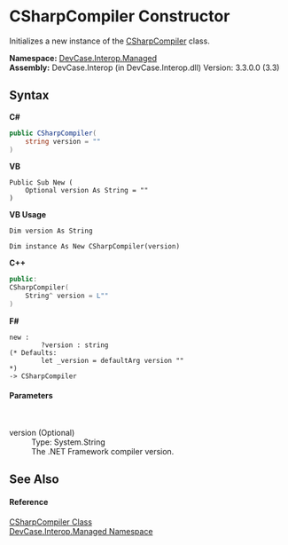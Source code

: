 # CSharpCompiler Constructor 
 

Initializes a new instance of the <a href="T_DevCase_Interop_Managed_CSharpCompiler">CSharpCompiler</a> class.

**Namespace:**&nbsp;<a href="N_DevCase_Interop_Managed">DevCase.Interop.Managed</a><br />**Assembly:**&nbsp;DevCase.Interop (in DevCase.Interop.dll) Version: 3.3.0.0 (3.3)

## Syntax

**C#**<br />
``` C#
public CSharpCompiler(
	string version = ""
)
```

**VB**<br />
``` VB
Public Sub New ( 
	Optional version As String = ""
)
```

**VB Usage**<br />
``` VB Usage
Dim version As String

Dim instance As New CSharpCompiler(version)
```

**C++**<br />
``` C++
public:
CSharpCompiler(
	String^ version = L""
)
```

**F#**<br />
``` F#
new : 
        ?version : string 
(* Defaults:
        let _version = defaultArg version ""
*)
-> CSharpCompiler
```


#### Parameters
&nbsp;<dl><dt>version (Optional)</dt><dd>Type: System.String<br />The .NET Framework compiler version.</dd></dl>

## See Also


#### Reference
<a href="T_DevCase_Interop_Managed_CSharpCompiler">CSharpCompiler Class</a><br /><a href="N_DevCase_Interop_Managed">DevCase.Interop.Managed Namespace</a><br />